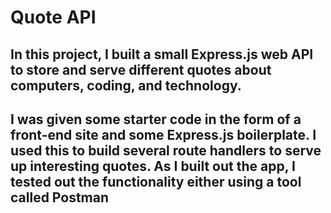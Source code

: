 # Quote API

## In this project, I built a small Express.js web API to store and serve different quotes about computers, coding, and technology.

## I was given some starter code in the form of a front-end site and some Express.js boilerplate. I used this to build several route handlers to serve up interesting quotes. As I built out the app, I tested out the functionality either using a tool called Postman
